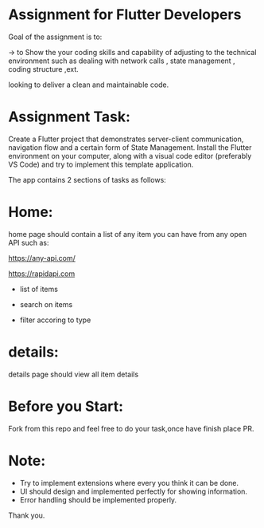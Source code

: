 # Assignment for Flutter Developers
Goal of the assignment is to:

-> to Show the your coding skills and capability of adjusting to the technical environment  such as dealing with network calls , state management , coding structure ,ext.

looking to deliver a clean and maintainable code.


# Assignment Task:

Create a Flutter project that demonstrates server-client communication, navigation flow and a certain form of State Management. Install the Flutter environment on your computer, along with a visual code editor (preferably VS Code) and try to implement this template application.

The app contains 2 sections of tasks as follows:

# Home:
home page should contain a list of any item you can have from any open API such as:

https://any-api.com/

https://rapidapi.com

- list of items

- search on items

- filter accoring to type


# details:

details page should view all item details 


# Before you Start:
Fork from this repo and feel free to do your task,once have finish place PR.


# Note:

- Try to implement extensions where every you think it can be done.
- UI should design and implemented perfectly for showing information.
- Error handling should be implemented properly.


Thank you.

